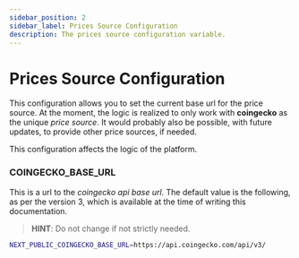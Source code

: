 ```yaml
---
sidebar_position: 2
sidebar_label: Prices Source Configuration
description: The prices source configuration variable.
---
```


# Prices Source Configuration

This configuration allows you to set the current base url for the price source.
At the moment, the logic is realized to only work with **coingecko** as the 
unique *price source*. It would probably also be possible, with future updates,
to provide other price sources, if needed.

This configuration affects the logic of the platform.

### COINGECKO_BASE_URL

This is a url to the *coingecko api base url*. The default value is the 
following, as per the version 3, which is available at the time of writing this
documentation.

> **__HINT__**: Do not change if not strictly needed.

```bash
NEXT_PUBLIC_COINGECKO_BASE_URL=https://api.coingecko.com/api/v3/
```